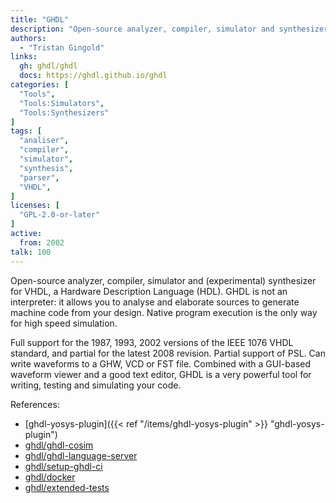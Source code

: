 ```yaml
---
title: "GHDL"
description: "Open-source analyzer, compiler, simulator and synthesizer for VHDL"
authors:
  - "Tristan Gingold"
links:
  gh: ghdl/ghdl
  docs: https://ghdl.github.io/ghdl
categories: [
  "Tools",
  "Tools:Simulators",
  "Tools:Synthesizers"
]
tags: [
  "analiser",
  "compiler",
  "simulator",
  "synthesis",
  "parser",
  "VHDL",
]
licenses: [
  "GPL-2.0-or-later"
]
active:
  from: 2002
talk: 100
---
```


Open-source analyzer, compiler, simulator and (experimental) synthesizer for VHDL, a Hardware Description Language (HDL). GHDL is not an interpreter: it allows you to analyse and elaborate sources to generate machine code from your design. Native program execution is the only way for high speed simulation.

Full support for the 1987, 1993, 2002 versions of the IEEE 1076 VHDL standard, and partial for the latest 2008 revision. Partial support of PSL. Can write waveforms to a GHW, VCD or FST file. Combined with a GUI-based waveform viewer and a good text editor, GHDL is a very powerful tool for writing, testing and simulating your code.

References:

- [ghdl-yosys-plugin]({{< ref "/items/ghdl-yosys-plugin" >}} "ghdl-yosys-plugin")
- [ghdl/ghdl-cosim](https://github.com/ghdl/ghdl-cosim)
- [ghdl/ghdl-language-server](https://github.com/ghdl/ghdl-language-server)
- [ghdl/setup-ghdl-ci](https://github.com/ghdl/setup-ghdl-ci)
- [ghdl/docker](https://github.com/ghdl/docker)
- [ghdl/extended-tests](https://github.com/ghdl/extended-tests)
